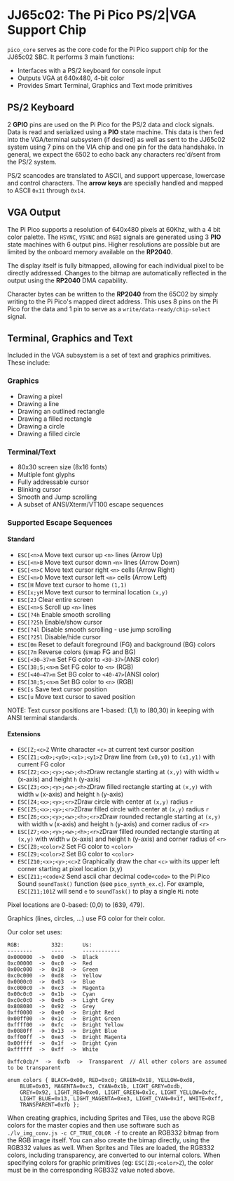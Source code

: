 
# JJ65c02: The Pi Pico PS/2|VGA Support Chip

`pico_core` serves as the core code for the Pi Pico support chip for
the JJ65c02 SBC. It performs 3 main functions:

* Interfaces with a PS/2 keyboard for console input
* Outputs VGA at 640x480, 4-bit color
* Provides Smart Terminal, Graphics and Text mode primitives

## PS/2 Keyboard

2 __GPIO__ pins are used on the Pi Pico for the PS/2 data and clock signals. Data is
read and serialized using a __PIO__ state machine. This data is then fed into the
VGA/terminal subsystem (if desired) as well as sent to the JJ65c02 system using 7 pins on
the VIA chip and one pin for the data handshake. In general, we expect the 6502 to echo back
any characters rec'd/sent from the PS/2 system.

PS/2 scancodes are translated to ASCII, and support uppercase, lowercase and
control characters. The __arrow keys__ are specially handled and mapped
to ASCII `0x11` through `0x14`.

## VGA Output

The Pi Pico supports a resolution of 640x480 pixels at 60Khz, with a 4 bit
color palette. The `HSYNC`, `VSYNC` and `RGBI` signals are generated using
3 __PIO__ state machines with 6 output pins. Higher resolutions are possible
but are limited by the onboard memory available on the __RP2040__.

The display itself is fully bitmapped, allowing for each individual pixel
to be directly addressed.  Changes to the bitmap are automatically reflected
in the output using the __RP2040__ DMA capability.

Character bytes can be written to the __RP2040__ from the 65C02 by simply writing
to the Pi Pico's mapped direct address. This uses 8 pins on the Pi Pico for the
data and 1 pin to serve as a `write/data-ready/chip-select` signal.

## Terminal, Graphics and Text

Included in the VGA subsystem is a set of text and graphics primitives. These include:

### Graphics

* Drawing a pixel
* Drawing a line
* Drawing an outlined rectangle
* Drawing a filled rectangle
* Drawing a circle
* Drawing a filled circle

### Terminal/Text

* 80x30 screen size (8x16 fonts)
* Multiple font glyphs
* Fully addressable cursor
* Blinking cursor
* Smooth and Jump scrolling
* A subset of ANSI/Xterm/VT100 escape sequences

### Supported Escape Sequences

#### Standard

* `ESC[<n>A` Move text cursor up `<n>` lines (Arrow Up)
* `ESC[<n>B` Move text cursor down `<n>` lines (Arrow Down)
* `ESC[<n>C` Move text cursor right `<n>` cells (Arrow Right)
* `ESC[<n>D` Move text cursor left `<n>` cells (Arrow Left)
* `ESC[H` Move text cursor to home `(1,1)`
* `ESC[x;yH` Move text cursor to terminal location `(x,y)`
* `ESC[2J` Clear entire screen
* `ESC[<n>S` Scroll up `<n>` lines
* `ESC[?4h` Enable smooth scrolling
* `ESC[?25h` Enable/show cursor
* `ESC[?4l` Disable smooth scrolling - use jump scrolling
* `ESC[?25l` Disable/hide cursor
* `ESC[0m` Reset to default foreground (FG) and background (BG) colors
* `ESC[7m` Reverse colors (swap FG and BG)
* `ESC[<30–37>m` Set FG color to `<30-37>`(ANSI color)
* `ESC[38;5;<n>m` Set FG color to `<n>` (RGB)
* `ESC[<40–47>m` Set BG color to `<40-47>`(ANSI color)
* `ESC[38;5;<n>m` Set BG color to `<n>` (RGB)
* `ESC[s` Save text cursor position
* `ESC[u` Move text cursor to saved position

NOTE: Text cursor positions are 1-based: (1,1) to (80,30) in keeping with ANSI terminal standards.

#### Extensions

* `ESC[Z;<c>Z` Write character `<c>` at current text cursor position
* `ESC[Z1;<x0>;<y0>;<x1>;<y1>Z` Draw line from `(x0,y0)` to `(x1,y1)` with current FG color
* `ESC[Z2;<x>;<y>;<w>;<h>Z`Draw rectangle starting at `(x,y)` with width `w` (x-axis) and height `h` (y-axis)
* `ESC[Z3;<x>;<y>;<w>;<h>Z`Draw filled rectangle starting at `(x,y)` with width `w` (x-axis) and height `h` (y-axis)
* `ESC[Z4;<x>;<y>;<r>Z`Draw circle with center at `(x,y)` radius `r`
* `ESC[Z5;<x>;<y>;<r>Z`Draw filled circle with center at `(x,y)` radius `r`
* `ESC[Z6;<x>;<y>;<w>;<h>;<r>Z`Draw rounded rectangle starting at `(x,y)` with width `w` (x-axis) and height `h` (y-axis) and corner radius of `<r>`
* `ESC[Z7;<x>;<y>;<w>;<h>;<r>Z`Draw filled rounded rectangle starting at `(x,y)` with width `w` (x-axis) and height `h` (y-axis) and corner radius of `<r>`
* `ESC[Z8;<color>Z` Set FG color to `<color>`
* `ESC[Z9;<color>Z` Set BG color to `<color>`
* `ESC[Z10;<x>;<y>;<c>Z` Graphically draw the char `<c>` with its upper left corner starting at pixel location (x,y)
* `ESC[Z11;<code>Z` Send ascii char decimal code`<code>` to the Pi Pico Sound `soundTask()` function (see `pico_synth_ex.c`). For example, `ESC[Z11;101Z` will send `e` to `soundTask()` to play a single `Mi` note

Pixel locations are 0-based: (0,0) to (639, 479).

Graphics (lines, circles, ...) use FG color for their color.

Our color set uses:
```
RGB:          332:      Us:
--------      ----      ------------
0x000000  ->  0x00  ->  Black
0xc00000  ->  0xc0  ->  Red
0x00c000  ->  0x18  ->  Green
0xc0c000  ->  0xd8  ->  Yellow
0x0000c0  ->  0x03  ->  Blue
0xc000c0  ->  0xc3  ->  Magenta
0x00c0c0  ->  0x1b  ->  Cyan
0xc0c0c0  ->  0xdb  ->  Light Grey
0x808080  ->  0x92  ->  Grey
0xff0000  ->  0xe0  ->  Bright Red
0x00ff00  ->  0x1c  ->  Bright Green
0xffff00  ->  0xfc  ->  Bright Yellow
0x0080ff  ->  0x13  ->  Bright Blue
0xff00ff  ->  0xe3  ->  Bright Magenta
0x00ffff  ->  0x1f  ->  Bright Cyan
0xffffff  ->  0xff  ->  White

0xffc0cb/*  ->  0xfb  ->  Transparent  // All other colors are assumed to be transparent

enum colors { BLACK=0x00, RED=0xc0; GREEN=0x18, YELLOW=0xd8,
    BLUE=0x03, MAGENTA=0xc3, CYAN=0x1b, LIGHT_GREY=0xdb,
    GREY=0x92, LIGHT_RED=0xe0, LIGHT_GREEN=0x1c, LIGHT_YELLOW=0xfc,
    LIGHT_BLUE=0x13, LIGHT_MAGENTA=0xe3, LIGHT_CYAN=0x1f, WHITE=0xff,
    TRANSPARENT=0xfb };

```

When creating graphics, including Sprites and Tiles, use the above RGB colors
for the master copies and then use software such as
`./lv_img_conv.js -c CF_TRUE_COLOR -f` to create an RGB332 bitmap from
the RGB image itself. You can also create the bimap directly, using the
RGB332 values as well. When Sprites and Tiles are loaded, the RGB332 colors,
including transparency, are converted to our internal colors. When specifying
colors for graphic primitives (eg: `ESC[Z8;<color>Z`), the color must
be in the corresponding RGB332 value noted above.

